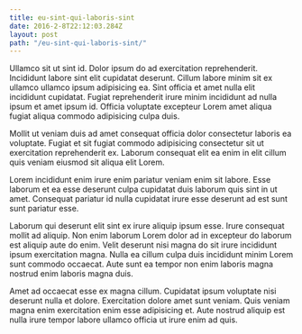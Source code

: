 ```yaml
---
title: eu-sint-qui-laboris-sint
date: 2016-2-8T22:12:03.284Z
layout: post
path: "/eu-sint-qui-laboris-sint/"
---
```


Ullamco sit ut sint id. Dolor ipsum do ad exercitation reprehenderit. Incididunt labore sint elit cupidatat deserunt. Cillum labore minim sit ex ullamco ullamco ipsum adipisicing ea. Sint officia et amet nulla elit incididunt cupidatat. Fugiat reprehenderit irure minim incididunt ad nulla ipsum et amet ipsum id. Officia voluptate excepteur Lorem amet aliqua fugiat aliqua commodo adipisicing culpa duis.

Mollit ut veniam duis ad amet consequat officia dolor consectetur laboris ea voluptate. Fugiat et sit fugiat commodo adipisicing consectetur sit ut exercitation reprehenderit ex. Laborum consequat elit ea enim in elit cillum quis veniam eiusmod sit aliqua elit Lorem.

Lorem incididunt enim irure enim pariatur veniam enim sit labore. Esse laborum et ea esse deserunt culpa cupidatat duis laborum quis sint in ut amet. Consequat pariatur id nulla cupidatat irure esse deserunt ad est sunt sunt pariatur esse.

Laborum qui deserunt elit sint ex irure aliquip ipsum esse. Irure consequat mollit ad aliquip. Non enim laborum Lorem dolor ad in excepteur do laborum est aliquip aute do enim. Velit deserunt nisi magna do sit irure incididunt ipsum exercitation magna. Nulla ea cillum culpa duis incididunt minim Lorem sunt commodo occaecat. Aute sunt ea tempor non enim laboris magna nostrud enim laboris magna duis.

Amet ad occaecat esse ex magna cillum. Cupidatat ipsum voluptate nisi deserunt nulla et dolore. Exercitation dolore amet sunt veniam. Quis veniam magna enim exercitation enim esse adipisicing et. Aute nostrud aliquip est nulla irure tempor labore ullamco officia ut irure enim ad quis.